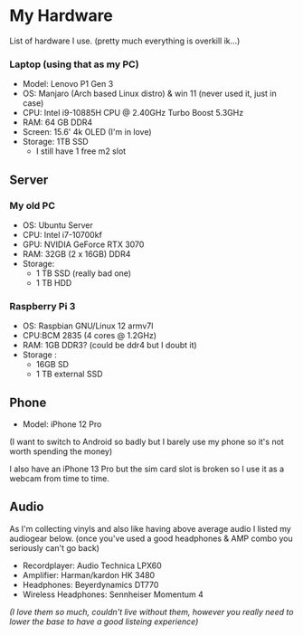 # My Hardware
List of hardware I use. (pretty much everything is overkill ik...)

### Laptop (using that as my PC)

- Model: Lenovo P1 Gen 3
- OS: Manjaro (Arch based Linux distro) & win 11 (never used it, just in case)
- CPU: Intel i9-10885H CPU @ 2.40GHz Turbo Boost 5.3GHz
- RAM: 64 GB DDR4
- Screen: 15.6' 4k OLED (I'm in love)
- Storage: 1TB SSD
  - I still have 1 free m2 slot

## Server 

### My old PC

- OS: Ubuntu Server
- CPU: Intel i7-10700kf
- GPU: NVIDIA GeForce RTX 3070
- RAM: 32GB (2 x 16GB) DDR4
- Storage:
  - 1 TB SSD (really bad one)
  - 1 TB HDD

### Raspberry Pi 3
- OS: Raspbian GNU/Linux 12 armv7l
- CPU:BCM 2835 (4 cores @ 1.2GHz)
- RAM: 1GB DDR3? (could be ddr4 but I doubt it)
- Storage :
  - 16GB SD
  - 1 TB external SSD


## Phone

- Model: iPhone 12 Pro 

(I want to switch to Android so badly but I barely use my phone so it's not worth spending the money)


I also have an iPhone 13 Pro but the sim card slot is broken so I use it as a webcam from time to time.

## Audio
As I'm collecting vinyls and also like having above average audio I listed my audiogear below. (once you've used a good headphones & AMP combo you seriously can't go back) 
- Recordplayer: Audio Technica LPX60
- Amplifier: Harman/kardon HK 3480
- Headphones: Beyerdynamics DT770
- Wireless Headphones: Sennheiser Momentum 4

_(I love them so much, couldn't live without them, however you really need to lower the base to have a good listeing experience)_

